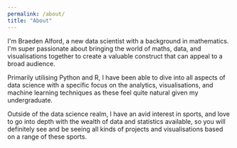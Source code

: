 ```yaml
---
permalink: /about/
title: "About"
---
```


I'm Braeden Alford, a new data scientist with a background in mathematics. I'm super passionate about bringing the world of maths, data, and visualisations together to create a valuable construct that can appeal to a broad audience. 

Primarily utilising Python and R, I have been able to dive into all aspects of data science with a specific focus on the analytics, visualisations, and machine learning techniques as these feel quite natural given my undergraduate. 

Outside of the data science realm, I have an avid interest in sports, and love to go into depth with the wealth of data and statistics available, so you will definitely see and be seeing all kinds of projects and visualisations based on a range of these sports.
